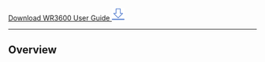 
<a href="WR3600_User Guide.pdf" download>Download WR3600 User Guide ![alt text](download-1.png)</a>

---
## Overview
<!DOCTYPE html>
<html lang="en">
<head>
    <meta charset="UTF-8">
    <meta name="viewport" content="width=device-width, initial-scale=1.0">
    <title>Tab切换示例</title>
    <style>
        /* 标签容器样式 */
        .tab-container {
            display: block;
            border-bottom: 1px solid #ccc;
        }

        /* 标签样式 */
        .tab {
            padding: 10px 20px;
            cursor: pointer;
            border: none;
            border-bottom: none;
            background-color: rgb(225, 225, 225);
            display: inline-block;
        }

        /* 激活标签样式 */
        .tab.active {
            background-color:#8E9AD5;
        }

        /* 内容面板样式 */
        .tab-content {
            padding: 20px;
            border: none;
            border-top: none;
            display: none; /* 默认隐藏内容 */
        }

        /* 激活内容面板样式 */
        .tab-content.active {
            display: block; /* 显示内容 */
        }

        /* 表格样式 */
        table {
            border-collapse: collapse; /* 合并边框 */
            width: 100%;
        }
        th, td {
            border: 1px solid #ccc;
            padding: 8px;
            text-align: center;
        }
    </style>
</head>

<body>
    <!-- 标签容器 -->
    <div class="tab-container">
        <div class="tab active" data-target="tab1">Front Panel</div>
        <div class="tab" data-target="tab2">LED Indication</div>
        <div class="tab" data-target="tab3">Back Panel</div>
        <div class="tab" data-target="tab4">Interface Description</div>
    </div>
    <!-- 内容面板容器 -->
    <div class="tab-content-container">
        <div id="tab1" class="tab-content active">
            <p><img src="../../images/wr3600/frontpanel.png" width="500" alt=""></p>
        </div>
        <div id="tab2" class="tab-content">
                <table>
        <thead>
            <tr>
                <th>LED</th>
                <th>Status</th>
                <th>Description</th>
            </tr>
        </thead>
        <tbody>
            <tr>
                <td rowspan="3" style="text-align: center; vertical-align: middle;">
                <img src="../../images/wr3600/wr3600 (5).png" alt="System Icon" width="20" height="20"><br>(System)</td>
                <td><strong>On</strong></td>
                <td>The system has started up successfully.</td>
            </tr>
            <tr>
                <td><strong>Flash</strong></td>
                <td>The system is starting up or the firmware is being upgraded. Do not disconnect or power off your Router in the process.</td>
            </tr>
            <tr>
                <td><strong>Off</strong></td>
                <td>Power is off.</td>
            </tr>
            <tr>
                <td rowspan="2" style="text-align: center; vertical-align: middle;">
                <img src="../../images/wr3600/wr3600 (6).png" alt="Internet Icon" width="20" height="20"><br>(Internet)</td>
                <td><strong>On</strong></td>
                <td>Internet service is available.</td>
            </tr>
            <tr>
                <td><strong>Off</strong></td>
                <td>The Router’s Internet port is unplugged or no Internet available.</td>
            </tr>
            <tr>
                <td rowspan="2" style="text-align: center; vertical-align: middle;">                <img src="../../images/wr3600/wr3600 (7).png" alt="LAN Icon" width="20" height="20"><br>(LAN)</td>
                <td><strong>On</strong></td>
                <td>1~4 powered-on device is connected to the Router’s LAN port.</td>
            </tr>
            <tr>
                <td><strong>Off</strong></td>
                <td>No powered-on device is connected to the Router’s LAN port.</td>
            </tr>
            <tr>
                <td rowspan="2" style="text-align: center; vertical-align: middle;">
                <img src="../../images/wr3600/wr3600 (8).png" alt="WAN Icon" width="20" height="20"><br>(WAN)</td>
                <td><strong>On</strong></td>
                <td>The Router’s WAN port is connected.</td>
            </tr>
            <tr>
                <td><strong>Off</strong></td>
                <td>The Router’s WAN port is not connected.</td>
            </tr>
            <tr>
                <td rowspan="3" style="text-align: center; vertical-align: middle;">
                <img src="../../images/wr3600/wr3600 (9).png" alt="WAN Icon" width="20" height="20"><br>(2.4GHz Wireless)</td>
                <td><strong>On</strong></td>
                <td>2.4GHz Wireless Band is enabled.</td>
            </tr>
            <tr>
                <td><strong>Flash</strong></td>
                <td>2.4GHz WPS Connection is in process.</td>
            </tr>
            <tr>
                <td><strong>Off</strong></td>
                <td>2.4GHz Wireless Band is disabled.</td>
            </tr>
            <tr>
                <td rowspan="3" style="text-align: center; vertical-align: middle;">
                <img src="../../images/wr3600/wr3600 (10).png" alt="WAN Icon" width="20" height="20"><br>(5GHz Wireless)</td>
                <td><strong>On</strong></td>
                <td>5GHz Wireless Band is enabled.</td>
            </tr>
            <tr>
                <td><strong>Flash</strong></td>
                <td>5GHz WPS Connection is in process.</td>
            </tr>
            <tr>
                <td><strong>Off</strong></td>
                <td>5GHz Wireless Band is disabled.</td>
            </tr>
        </tbody>
    </table>
        </div>
        <div id="tab3" class="tab-content">
            <p><img src="../../images/wr3600/wr3600 (11).png" width="500" alt=""></p>
        </div>
        <div id="tab4" class="tab-content">
            <table>
                <tr>
                    <th>Interface</th>
                    <th>Description</th>
                </tr>
                <tr>
                    <td>ON/OFF Button</td>
                    <td>Press to turn on/off the PON Router.</td>
                </tr>
                <tr>
                    <td>Power Jack</td>
                    <td>Plug the provided power adapter to supply power.</td>
                </tr>
                <tr>
                    <td>LAN1/2/3 Port</td>
                    <td>Connect to an Ethernet device.</td>
                </tr>
                <tr>
                    <td>LAN4/WAN Port</td>
                    <td>Connect to an Ethernet device or Internet. </td>
                </tr>
                <tr>
                    <td>WPS Button</td>
                    <td>Press for 1 second to authorize WPS connection.</td>
                </tr>
                <tr>
                    <td>WLAN Button</td>
                    <td>Press for 2 seconds to turn on/off Wi-Fi.</td>
                </tr>
                <tr>
                    <td>RESET Button</td>
                    <td>Press for 5 seconds to restore factory defaults.</td>
                </tr>
                <tr>
                    <td>PON Port</td>
                    <td>Connect to the Internet with an optical fiber.</td>
                </tr>
            </table>
        </div>
    </div>
    <script>
        // 获取所有标签元素
        const tabs = document.querySelectorAll('.tab'); 
        // 获取所有内容面板元素
        const tabContents = document.querySelectorAll('.tab-content'); 

        // 为每个标签添加点击事件监听器
        tabs.forEach(tab  => {
            tab.addEventListener('click',  () => {
                // 移除所有标签的激活状态
                tabs.forEach(t  => t.classList.remove('active')); 
                // 移除所有内容面板的激活状态
                tabContents.forEach(content  => content.classList.remove('active')); 

                // 添加当前点击标签的激活状态
                tab.classList.add('active'); 
                // 获取当前点击标签对应的内容面板的 ID
                const targetId = tab.dataset.target; 
                // 获取对应的内容面板元素
                const targetContent = document.getElementById(targetId); 
                // 添加对应的内容面板的激活状态
                targetContent.classList.add('active'); 
            });
        });
    </script>
</body>
</html>

---
## Connection 
### - Position Your Router

- Generally, the Router is placed on a horizontal surface, such as on a shelf or desktop. The device also can be mounted on the wall.
- Place the Router in a location where it can be connected to multiple devices as well as to a power source.
- The Router can be placed on a shelf or desktop.
- Make sure the cables and power cord are safely placed out of the way so they do not create a tripping hazard.
- Keep the Router away from devices with strong electromagnetic interference, such as Bluetooth devices, cordless phones and microwaves.
- The product should not be located in a place where it will be exposed to moisture or excessive heat.

### - Connect Your Router

1. Connect the powered-off modem to the Router’s WAN port with an Ethernet cable.
<img src="../../images/wr3600/connection.png" alt="" width="1000px">
2. Power on the modem, and then wait about 2 minutes for it to restart.
3. Connect the power adapter to the Router, and wait about 2-3 minutes for the system LED  to turn solid on.
4. Verify that the hardware connection is correct by checking the following LEDs.
<img src="../../images/wr3600/wr3600 (14).png" alt="" width="600px">
5. Connect your device (computer or smart phone) to the Router.
    
    **Method 1 - With Ethernet Cable:** Turn off the Wi-Fi on your computer and connect it to the LAN port of the Router with an Ethernet cable.

    **Method 2 - Through Wi-Fi:** Click the network icon on your computer or go to Wi-Fi Settings on your smart device, and then select the SSID and input the password to join the network. (The default SSID and Password are on the bottom label of the Router).

---

## [Quick Setup](quicksetup.md)

Cudy Router has necessary ISP information built in, many of the setup steps will be automatically completed and verified. You can quickly connect your Router to the Internet, either With Web-based Quick Setup wizard or via Cudy App.

[For more detailed Quick Setup instructions >>> ](quicksetup.md)

---

## Management
### - [System Status](status.md)
<img src="../../images/wr3600/wr3600 (36).png" alt="" width="1000px" style="border: 1px solid #eee;" />

[For more detailed System Status Descriptions >>> ](status.md)

---
### - General Settings

<img src="../../images/wr3600/wr3600 (72).png" alt="" width="1000px" style="border: 1px solid #eee;" />

#### [WAN Mode](wan.md)
is to set your Internet connection. Select your [Internet connection type](wan.md) from the drop-down list of Protocol. Follow the [instructions](wan.md) on the page to complete the [configuration](wan.md). [ >>> >>> ](wan.md)

#### [Wireless](wireless.md)
is to customize the Router’s [wireless settings](wireless.md), including SSID and password, mode, channel, channel width and transmit power,  [and so on](wireless.md). [>>> >>>](wireless.md)

#### [VPN](vpn.md)
namely, [Virtual Private Network](vpn.md), helps you access Internet resources remotely, securely, and privately through tunneling technology. When you access the Internet, VPN encrypts your personal information and hides your IP address from the public. For VPN users, it looks like the devices are directly connected.  [>>> >>>](vpn.md)

Cudy Router supports 6 types of VPN connections: PPTP, L2TP, OpenVPN, WireGuard, ZeroTier, and IPSec (site-to-site). Choose one according to your needs and circumstances, and [set up the VPN Server and Clients](vpn.md). 

#### [Captive Portal](captive_portal.md)
allows you to design a [portal](captive_portal.md) page for network access verification. Customers are directed to view an advertisement or accept set terms before being granted Internet access. In this way, it offers unique marketing opportunities for small businesses to improve brand awareness and deliver marketing messages.  [>>> >>>](captive_portal.md)

Cudy Router comes embedded with six [captive portal](captive_portal.md) providers (HotspotSystem, Iron Wi-Fi, WorldSpot.net, ObiFi, VulaCoin, WiFiMAX) and the setup process is quite simple. After creating an account with the listed providers, users can input the configuration value to enable the [captive portal](captive_portal.md).

#### [Firmware](firmware.md)
Router’s latest [firmware](firmware.md) will be released at the Cudy official website <a href="http://www.cudy.com">www.cudy.com</a>, and you can download it from the download page <a href="http://www.cudy.com/download">www.cudy.com/download</a>. Please choose an appropriate update method and follow the instructions. [>>> >>>](firmware.md)

----

### - Advanced Settings

#### [Network](network.md)

- [LAN](network.md#lan): Modify the Router's LAN IP address, when necessary.

- [Guest Network](network.md#guest-network): Create a guest network without disturbing the main netowrk's security and privacy.

- [DHCP Server](network.md#dhcp-server): Specify the IP address for client devices by the Router as a DHCP Server.

- [IPv6](IPv6.md): Set up an IPv6 Connection.

- [IGMP](network.md#igmp):  Manage and optimize multicast traffic for the client devices, like IPTV.

- [IPTV/VLAN](network.md#iptvvlan):  Enjoy IPTV or VoIP service.

- [QoS](network.md#qos): Prioritize connection of specific devices for a certain duration. 

- [Custom DNS](network.md#custom-dns): Customize a DNS server to be resolved through for DNS names.

- [DDNS](network.md#ddns): Map a domain name to the dynamic IP address of a network device.

- [Static Routing](network.md#static-routing): Manually configure routings for data forwarding.

- [Port Forwards](network.md#port-forwards): Set up public services on your local network with higher security.

- [Port Trigger](network.md#port-trigger): Specify a triggering port and its corresponding external ports.

- [DMZ](network.md#dmz): Disable DMZ unless necessary.

- [Online Detection](network.md#online-detection): Ensure your network always online and operational.

- [TTL](network.md#ttl): Set the maximum time for packets to survive in the network.

- [Wake on LAN](network.md#wake-on-lan): Allow a computer to be turned on or awakened by a network message.

- [UPnP](network.md#upnp): Allow applications or host devices to automatically find the front-end NAT device.


#### [Security](security.md)

- [Firewall](security.md#firewall): Monitor and control incoming and outgoing network traffic based on predetermined security rules.

- [MAC Filter](security.md#mac-filter): Prevent unauthorized devices with certain MAC address from accessing the network.

- [IP Filter](security.md#ip-filter): Block or allow traffic to your network or system based on the IP addresses. 

- [Domain Filter](security.md#domain-filter): Control or limit access to specific websites or Internet services by filtering domain name requests. 

- [IP/MAC Binding](security.md#ipmac-binding): Bind network device’s IP address to its MAC address. 

- [WPS](security.md#wps): Set up a security-protected Wi-Fi connection without sharing/entering credentials. 

- [WiFi Schedule](security.md#wifi-schedule): Turn on/off the router’s wireless network automatically at a specific time.

- [ALG](security.md#alg): Inspect and modify application-layer data in network traffic to allow it to pass through firewalls and other security devices more easily.


#### [System](system.md)

- [System Time](system.md#system-time): Configure the Router's system time, necessary for some time-based functions.

- [Firmware](system.md#firmware): Upgrade the firmware to the latest version

- [Backup/Restore](system.md#backuprestore): Backup the configuration file or restore it

- [Administration](system.md#administration): Access and manage the Router from the local or remote devices

- [Admin Account](system.md#admin-account): Change the Router's login password

- [Language](system.md#language): Customize the Router's web management language

- [Timed Reboot](system.md#timed-reboot): Schedule for the Router rebooting

- [Reboot](system.md#reboot): Reboot the Router for the settings or changes to take effect

- [Reset](system.md#reset): Restore the Router to its factory default settings

- [LED Control](system.md#led-control): Control the Router's LED

- [TR069](system.md#tr069): Configure the Router's TR069 (CPE WAN Management)

---

### - [Parental Control](parental_control.md)

It helps to set up unique restrictions on Internet access for each member of your family via Parental Control feature. You can block inappropriate content, set daily limits for the total time spent online and restrict Internet access to certain time of the day, etc. **This feature only works in Wireless Router mode.**

<img src="../../images/wr3600/wr3600 (202).png" alt="" width="1000px" style="border: 1px solid #eee;" />

[For more detailed Parental Control configurations >>> ](parental_control.md)

---

### - [Diagnostic Tools](diagnostic_tools.md)

#### [Diagnosis](diagnostic_tools.md#diagnosis)
The diagnosis result will indicate the status of Internet, Wireless, Devices, Services and System. You can click Download to reserve the diagnosis bin file.  [>>> >>>](diagnostic_tools.md#diagnosis)

#### [PING](diagnostic_tools.md#ping)
is used to test the connectivity between the Router and the tested host, and measure the round-trip time.   [>>> >>>](diagnostic_tools.md#ping)

#### [TRACEROUTE](diagnostic_tools.md#traceroute)
is used to test the route (path) your Router has passed to reach the tested host, and measure transit delays of packets across an Internet Protocol network.   [>>> >>>](diagnostic_tools.md#traceroute)

#### [NSLOOKUP](diagnostic_tools.md#nslookup)
is to check if the DNS IP address of the WAN can work normally.   [>>> >>>](diagnostic_tools.md#nslookup)

#### [System Log](diagnostic_tools.md#system-log)
tracks all the Router behaviors. When the Router does not work normally, download the system log and send it to our Technical Support for troubleshooting.   [>>> >>>](diagnostic_tools.md#system-log)

---